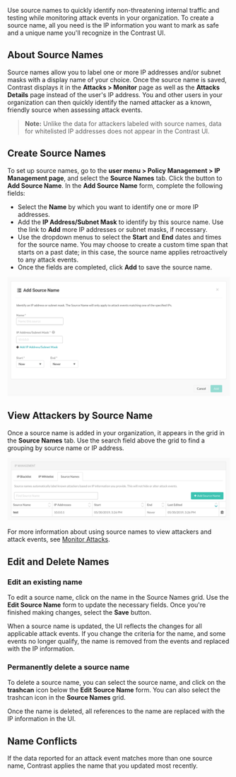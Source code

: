 <!--
title: "Source Names"
description: "How to create and use the Source Names feature"
tags: "admin policy management ip attacks attacker source name"
-->

Use source names to quickly identify non-threatening internal traffic and testing while monitoring attack events in your organization. To create a source name, all you need is the IP information you want to mark as safe and a unique name you'll recognize in the Contrast UI. 

## About Source Names

Source names allow you to label one or more IP addresses and/or subnet masks with a display name of your choice. 
Once the source name is saved, Contrast displays it in the **Attacks > Monitor** page as well as the **Attacks Details** page instead of the user's IP address. You and other users in your organization can then quickly identify the named attacker as a known, friendly source when assessing attack events.   

> **Note:** Unlike the data for attackers labeled with source names, data for whitelisted IP addresses does not appear in the Contrast UI. 

## Create Source Names

To set up source names, go to the **user menu > Policy Management > IP Management page**, and select the **Source Names** tab. Click the button to **Add Source Name**. In the **Add Source Name** form, complete the following fields: 

* Select the **Name** by which you want to identify one or more IP addresses.
* Add the **IP Address/Subnet Mask** to identify by this source name. Use the link to **Add** more IP addresses or subnet masks, if necessary. 
* Use the dropdown menus to select the **Start** and **End** dates and times for the source name. You may choose to create a custom time span that starts on a past date; in this case, the source name applies retroactively to any attack events. 
* Once the fields are completed, click **Add** to save the source name. 

<a href="assets/images/Add-source-name.png" rel="lightbox" title="Add a source name"><img class="thumbnail" src="assets/images/Add-source-name.png"/></a>

## View Attackers by Source Name

Once a source name is added in your organization, it appears in the grid in the **Source Names** tab. Use the search field above the grid to find a grouping by source name or IP address.

<a href="assets/images/Source-names-tab.png" rel="lightbox" title="View a list of the source names in your organization"><img class="thumbnail" src="assets/images/Source-names-tab.png"/></a>

For more information about using source names to view attackers and attack events, see [Monitor Attacks](user-attacks.html#monitor). 

## Edit and Delete Names

### Edit an existing name 

To edit a source name, click on the name in the Source Names grid. Use the **Edit Source Name** form to update the necessary fields. Once you're finished making changes, select the **Save** button. 

When a source name is updated, the UI reflects the changes for all applicable attack events. If you change the criteria for the name, and some events no longer qualify, the name is removed from the events and replaced with the IP information. 

### Permanently delete a source name

To delete a source name, you can select the source name, and click on the **trashcan** icon below the **Edit Source Name** form. You can also select the trashcan icon in the **Source Names** grid. 

Once the name is deleted, all references to the name are replaced with the IP information in the UI. 

## Name Conflicts 

If the data reported for an attack event matches more than one source name, Contrast applies the name that you updated most recently.
